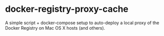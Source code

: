 # docker-registry-proxy-cache
A simple script + docker-compose setup to auto-deploy a local proxy of the Docker Registry on Mac OS X hosts (and others).
